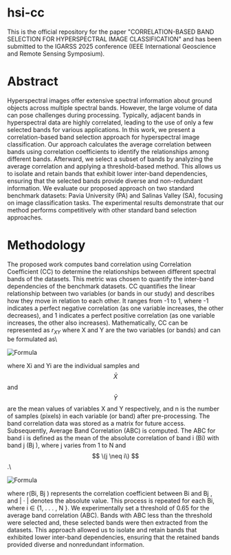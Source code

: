 # hsi-cc
This is the official repository for the paper "CORRELATION-BASED BAND SELECTION FOR HYPERSPECTRAL IMAGE CLASSIFICATION" and has been submitted to the IGARSS 2025 conference (IEEE International Geoscience and Remote Sensing Symposium).

# Abstract
Hyperspectral images offer extensive spectral information about ground objects across multiple spectral bands. However, the large volume of data can pose challenges during processing. Typically, adjacent bands in hyperspectral data are highly correlated, leading to the use of only a few selected bands for various applications. In this work, we present a correlation-based band selection approach for hyperspectral image classification. Our approach calculates the average correlation between bands using correlation coefficients to identify the relationships among different bands. Afterward, we select a subset of bands by analyzing the average correlation and applying a threshold-based method. This allows us to isolate and retain bands that exhibit
lower inter-band dependencies, ensuring that the selected bands provide diverse and non-redundant information. We evaluate our proposed approach on two standard benchmark datasets: Pavia University (PA) and Salinas Valley (SA), focusing on image classification tasks. The experimental results demonstrate that our method performs competitively with other standard band selection approaches.

# Methodology
The proposed work computes band correlation using Correlation Coefficient (CC) to determine the relationships between different spectral bands of the datasets. This metric was chosen to quantify the inter-band dependencies of the benchmark datasets. CC quantifies the linear relationship between two variables (or bands in our study) and describes how they move in relation to each other. It ranges from -1 to 1, where -1 indicates a perfect negative correlation (as one variable increases, the other decreases), and 1 indicates a perfect positive correlation (as one variable increases, the other also increases). Mathematically, CC can be represented as $r_{XY}$ where X and Y are the two variables (or bands) and can be formulated as\

![Formula](https://latex.codecogs.com/png.image?\dpi{110}\bg{white}&space;r_{XY}=\frac{\sum_{i=1}^{n}(X_i-\bar{X})(Y_i-\bar{Y})}{\sqrt{\sum_{i=1}^{n}(X_i-\bar{X})^2\sum_{i=1}^{n}(Y_i-\bar{Y})^2}})

where Xi and Yi are the individual samples and $$ \bar{X} $$ and $$ \bar{Y} $$ are the mean values of variables X and Y respectively, and n is the number of samples (pixels) in each variable (or band) after pre-processing. The band correlation data was stored as a matrix for future access. Subsequently, Average Band Correlation (ABC) is computed. The ABC for band i is defined as the mean of the absolute correlation of band i (Bi) with band j (Bj ), where j varies from 1 to N and $$ \(j \neq i\) $$.\

![Formula]([https://latex.codecogs.com/png.image?\dpi{110}\text{ABC}_i=\frac{1}{N-1}\sum_{j=1,j\neq&space;i}^{N}\left|r_{B_i,B_j}\right|](https://latex.codecogs.com/png.image?\dpi{110}\bg{white}\text{ABC}_i=\frac{1}{N-1}\sum_{j=1,j\neq&space;i}^{N}\left|r_{B_i,B_j}\right|))

where r(Bi, Bj ) represents the correlation coefficient between Bi and Bj , and | · | denotes the absolute value. This process is repeated for each Bi, where i ∈ {1, . . . , N }. We experimentally set a threshold of 0.65 for the average band correlation (ABC). Bands with ABC less than the threshold were selected and, these selected bands were then extracted from the datasets. This approach allowed us to isolate and retain bands that exhibited lower inter-band dependencies, ensuring that the retained bands provided diverse and nonredundant information.
